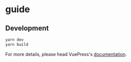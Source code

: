 # guide

> 

## Development

```bash
yarn dev
yarn build
```

For more details, please head VuePress's [documentation](https://v1.vuepress.vuejs.org/).

